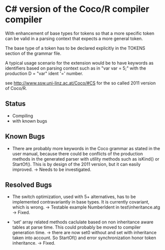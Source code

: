 # C# version of the Coco/R compiler compiler

With enhancement of base types for tokens so that
a more specific token can be valid in a parsing
context that expects a more general token.

The base type of a token has to be declared explicitly
in the TOKENS section of the grammar file.

A typical usage scenario for the extension
would be to have keywords as identifiers 
based on parsing context such as in "var var = 5;"
with the production D = "var" ident '=' number. 

see http://www.ssw.uni-linz.ac.at/Coco/#CS for the
so called 2011 version of Coco/R.

## Status

* Compiling
* with known bugs

## Known Bugs

* There are probably more keywords in the Coco grammar
  as stated in the user manual, because there could
  be conflicts of the production methods in the generated
  parser with utility methods such as isKind() or 
  StartOf(). This is by design of the 2011 version, but
  it can easily improved. 
  -> Needs to be investigated.

## Resolved Bugs

* The switch optimization, used with 5+ alternatives, 
  has to be implemented contravariantly in base types. 
  It is currently covariant, which is wrong.
  -> Testable example NumberIdent in test\inheritance.atg
  -> Fixed. 

* 'set' array related methods caclulate based on
  non inheritance aware tables at parse time.
  This could probably be moved to compiler
  generation time.
  -> there are now set0 without and set with
  inheritance taken into account. So StartOf() and
  error synchronization honor token inheritance.
  -> Fixed.